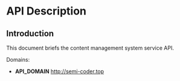 # API Description
## Introduction

  This document briefs the content management system service API.
  
  Domains:
  
   - **API\_DOMAIN**  http://semi-coder.top
